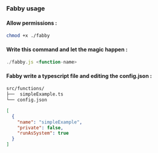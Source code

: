 ### Fabby usage
#### Allow permissions :
```bash
chmod +x ./fabby    
```
#### Write this command and let the magic happen :
```ts
./fabby.js <function-name>
```
#### Fabby write a typescript file and editing the config.json :

```bash
src/functions/
├──  simpleExample.ts
└── config.json
```
```json
[
  {
    "name": "simpleExample",
    "private": false,
    "runAsSystem": true
  }
]
```

